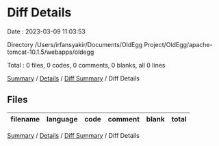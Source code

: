 # Diff Details

Date : 2023-03-09 11:03:53

Directory /Users/irfansyakir/Documents/OldEgg Project/OldEgg/apache-tomcat-10.1.5/webapps/oldegg

Total : 0 files,  0 codes, 0 comments, 0 blanks, all 0 lines

[Summary](results.md) / [Details](details.md) / [Diff Summary](diff.md) / Diff Details

## Files
| filename | language | code | comment | blank | total |
| :--- | :--- | ---: | ---: | ---: | ---: |

[Summary](results.md) / [Details](details.md) / [Diff Summary](diff.md) / Diff Details